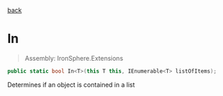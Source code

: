 ﻿

[back](/IronSphere.Extensions/types/GenericExtension)

# In

> Assembly: IronSphere.Extensions

```csharp
public static bool In<T>(this T this, IEnumerable<T> listOfItems);
```

Determines if an object is contained in a list

 